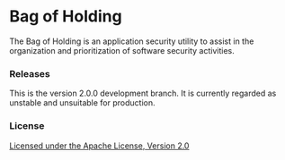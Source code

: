 # Bag of Holding
The Bag of Holding is an application security utility to assist in the organization and prioritization of software security activities.

### Releases
This is the version 2.0.0 development branch. It is currently regarded as unstable and unsuitable for production.

### License
[Licensed under the Apache License, Version 2.0](LICENSE.md)
